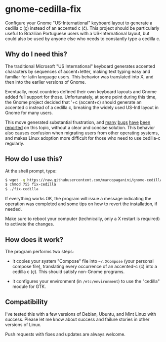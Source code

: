 # gnome-cedilla-fix

Configure your Gnome "US-International" keyboard layout to generate a cedilla c
(ç) instead of an accented c (ć). This project should be particularly useful to
Brazilian Portuguese users with a US-International layout, but could also be
used by anyone else who needs to constantly type a cedilla c.

## Why do I need this?

The traditional Microsoft "US International" keyboard generates accented
characters by sequences of accent+letter, making text typing easy and familiar
for latin language users. This behavior was translated into X, and then into the
earlier versions of Gnome.

Eventually, most countries defined their own keyboard layouts and Gnome added
full support for those. Unfortunately, at some point during this time, the Gnome
project decided that '+c (accent+c) should generate an accented c instead of a
cedilla c, breaking the widely used US-Intl layout in Gnome for many users.

This move generated substantial frustration, and
[many](https://bugs.launchpad.net/ubuntu/+source/ibus/+bug/518056)
[bugs](http://askubuntu.com/questions/363115/how-to-type-latin-small-letter-c-with-cedilla)
[have](https://ask.fedoraproject.org/en/question/28468/problems-with-letter-c-in-us-international-keyboard-fedora-19/)
[been](http://ubuntuforums.org/showthread.php?t=1851918)
[reported](http://blog.klauskiwi.com/cedilla-c-symbol-using-american-keyboards-in-linux/)
on this topic, without a clear and concise solution. This behavior also causes
confusion when migrating users from other operating systems, and makes Linux
adoption more difficult for those who need to use cedilla-c regularly.

## How do I use this?

At the shell prompt, type:

```bash
$ wget -q https://raw.githubusercontent.com/marcopaganini/gnome-cedilla-fix/master/fix-cedilla -O fix-cedilla
$ chmod 755 fix-cedilla
$ ./fix-cedilla
```

If everything works OK, the program will issue a message indicating the
operation was completed and some tips on how to revert the installation, if
needed.

Make sure to reboot your computer (technically, only a X restart is required) to
activate the changes.

## How does it work?

The program performs two steps:

  * It copies your system "Compose" file into `~/.XCompose` (your personal
    compose file), translating every occurrence of an accented-c (ć) into a
    cedilla c (ç). This should satisfy non-Gnome programs.

  * It configures your environment (in `/etc/environment`) to use the "cedilla"
    module for GTK.

## Compatibility

I've tested this with a few versions of Debian, Ubuntu, and Mint Linux with
success. Please let me know about success and failure stories in other versions
of Linux.

Push requests with fixes and updates are always welcome.

